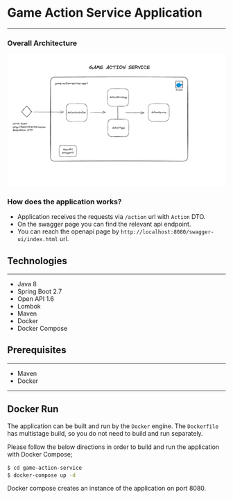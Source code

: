 # Game Action Service Application

---
### Overall Architecture
![Overall Architecture](assets/overall-architecture.jpeg)

### How does the application works?
* Application receives the requests via `/action` url with `Action` DTO.
* On the swagger page you can find the relevant api endpoint.
* You can reach the openapi page by `http://localhost:8080/swagger-ui/index.html` url.

## Technologies

---
- Java 8
- Spring Boot 2.7
- Open API 1.6
- Lombok
- Maven
- Docker
- Docker Compose


## Prerequisites

---
- Maven
- Docker
---

## Docker Run
The application can be built and run by the `Docker` engine. The `Dockerfile` has multistage build, so you do not need to build and run separately.

Please follow the below directions in order to build and run the application with Docker Compose;

```sh
$ cd game-action-service
$ docker-compose up -d
```

Docker compose creates an instance of the application on port 8080.